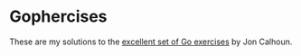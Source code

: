 # Gophercises
These are my solutions to the [excellent set of Go exercises](https://github.com/gophercises) by Jon Calhoun. 